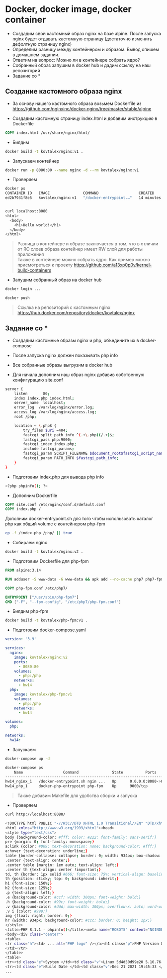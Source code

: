 # Docker, docker image, docker container

- Создадим свой кастомный образ nginx на базе alpine. После запуска nginx будет отдавать кастомную страницу (достаточно изменить дефолтную страницу nginx)
- Определим разницу между контейнером и образом. Вывод опишем в домашнем задании.
- Ответим на вопрос: Можно ли в контейнере собрать ядро?
- Собранный образ запушим в docker hub и дадим ссылку на наш репозиторий
- Задание со *

## Создание кастомного образа nginx

- За основу нашего кастомного образа возьмем Dockerfile из https://github.com/nginxinc/docker-nginx/tree/master/stable/alpine

- Создадим кастомную страницу index.html и добавим инструкцию в Dockerfile

```Dockerfile
COPY index.html /usr/share/nginx/html/
```

- Билдим

```bash
docker build -t kovtalex/nginx:v1 .
```

- Запускаем контейнер

```bash
docker run -p 8080:80 --name nginx -d --rm kovtalex/nginx:v1
```

- Проверяем

```bash
docker ps                                                 
CONTAINER ID   IMAGE               COMMAND                  CREATED          STATUS          PORTS                  NAMES
ed2b7931f8e5   kovtalex/nginx:v1   "/docker-entrypoint.…"   14 minutes ago   Up 14 minutes   0.0.0.0:8080->80/tcp   nginx


curl localhost:8080                                         
<html>
  <body>
    <h1>Hello world!</h1>
  </body>
</html>
```

> Разница в контейнере и образе заключается в том, что в отличии от RO слоев образа контейнер имеет RW слой для работы приложения  
> Также в контейнере можно собрать ядро. Как пример можно присмотреться к проекту <https://github.com/a13xp0p0v/kernel-build-containers>

- Запушим собранный образ на docker hub

```bash
docker login ...

docker push 
```

> Ссылка на репозиторий с кастомным nginx <https://hub.docker.com/repository/docker/kovtalex/nginx>

## Задание со *

- Создадим кастомные образы nginx и php, объедините их в docker-compose
- После запуска nginx должен показывать php info
- Все собранные образы выгрузим в docker hub

- Для начала дополним наш образ nginx добавив собственную конфигурацию site.conf

```bash
server {
    listen       80;
    index index.php index.html;    
    server_name  localhost;
    error_log  /var/log/nginx/error.log;
    access_log /var/log/nginx/access.log;
    root /php;

    location ~ \.php$ {
        try_files $uri =404;
        fastcgi_split_path_info ^(.+\.php)(/.+)$;
        fastcgi_pass php:9000;
        fastcgi_index index.php;
        include fastcgi_params;
        fastcgi_param SCRIPT_FILENAME $document_root$fastcgi_script_name;
        fastcgi_param PATH_INFO $fastcgi_path_info;
    }
}
```

- Подготовим index.php для вывода php info

```bash
<?php phpinfo(); ?>
```

- Дополним Dockerfile

```Dockerfile
COPY site.conf /etc/nginx/conf.d/default.conf
COPY index.php /
```

Дополним docker-entrypoint.sh для того чтобы использовать каталог php как общий volume с контейнером php-fpm

```bash
cp -f /index.php /php/ || true
```

- Собираем nginx

```bash
docker build -t kovtalex/nginx:v2 .
```

- Подготовим Dockerfile для php-fpm

```Dockerfile
FROM alpine:3.14

RUN adduser -S www-data -G www-data && apk add --no-cache php7 php7-fpm && rm -rf /var/cache/apk/*

COPY php-fpm.conf /etc/php7/

ENTRYPOINT ["/usr/sbin/php-fpm7"]
CMD ["-F", "--fpm-config", "/etc/php7/php-fpm.conf"]
```

- Билдим php-fpm

```bash
docker build -t kovtalex/php-fpm:v1 .
```

- Подготовим docker-compose.yaml

```yml
version: '3.9'

services:
  nginx:
    image: kovtalex/nginx:v2
    ports:
      - 8080:80
    volumes:
      - php:/php
    networks:
      - hw14
  php:
    image: kovtalex/php-fpm:v1
    volumes:
      - php:/php    
    networks:
      - hw14

volumes:
  php:

networks:
  hw14:
```

- Запускаем

```bash
docker-compose up -d

docker-compose ps
    Name                  Command               State          Ports        
----------------------------------------------------------------------------
hw14_nginx_1   /docker-entrypoint.sh ngin ...   Up      0.0.0.0:8080->80/tcp
hw14_php_1     docker-php-entrypoint php-fpm    Up      9000/tcp
```

> Также добавим Makefile для удобства сборки и запуска

- Проверяем

```bash
curl http://localhost:8080/

<!DOCTYPE html PUBLIC "-//W3C//DTD XHTML 1.0 Transitional//EN" "DTD/xhtml1-transitional.dtd">
<html xmlns="http://www.w3.org/1999/xhtml"><head>
<style type="text/css">
body {background-color: #fff; color: #222; font-family: sans-serif;}
pre {margin: 0; font-family: monospace;}
a:link {color: #009; text-decoration: none; background-color: #fff;}
a:hover {text-decoration: underline;}
table {border-collapse: collapse; border: 0; width: 934px; box-shadow: 1px 2px 3px #ccc;}
.center {text-align: center;}
.center table {margin: 1em auto; text-align: left;}
.center th {text-align: center !important;}
td, th {border: 1px solid #666; font-size: 75%; vertical-align: baseline; padding: 4px 5px;}
th {position: sticky; top: 0; background: inherit;}
h1 {font-size: 150%;}
h2 {font-size: 125%;}
.p {text-align: left;}
.e {background-color: #ccf; width: 300px; font-weight: bold;}
.h {background-color: #99c; font-weight: bold;}
.v {background-color: #ddd; max-width: 300px; overflow-x: auto; word-wrap: break-word;}
.v i {color: #999;}
img {float: right; border: 0;}
hr {width: 934px; background-color: #ccc; border: 0; height: 1px;}
</style>
<title>PHP 8.1.1 - phpinfo()</title><meta name="ROBOTS" content="NOINDEX,NOFOLLOW,NOARCHIVE" /></head>
<body><div class="center">
<table>
<tr class="h"><td> ... alt="PHP logo" /></a><h1 class="p">PHP Version 8.1.1</h1>
</td></tr>
</table>
<table>
<tr><td class="e">System </td><td class="v">Linux 5d4d50d99e20 5.10.76-linuxkit #1 SMP Mon Nov 8 10:21:19 UTC 2021 x86_64 </td></tr>
<tr><td class="e">Build Date </td><td class="v">Dec 21 2021 19:45:33 </td></tr>
...
```
